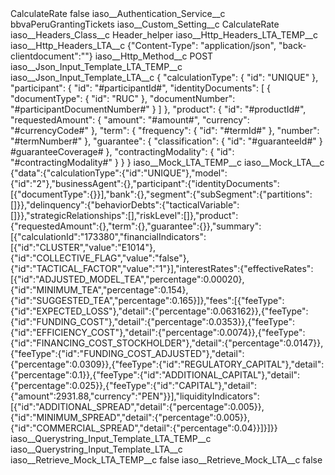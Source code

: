 <?xml version="1.0" encoding="UTF-8"?>
<CustomMetadata xmlns="http://soap.sforce.com/2006/04/metadata" xmlns:xsi="http://www.w3.org/2001/XMLSchema-instance" xmlns:xsd="http://www.w3.org/2001/XMLSchema">
    <label>CalculateRate</label>
    <protected>false</protected>
    <values>
        <field>iaso__Authentication_Service__c</field>
        <value xsi:type="xsd:string">bbvaPeruGrantingTickets</value>
    </values>
    <values>
        <field>iaso__Custom_Setting__c</field>
        <value xsi:type="xsd:string">CalculateRate</value>
    </values>
    <values>
        <field>iaso__Headers_Class__c</field>
        <value xsi:type="xsd:string">Header_helper</value>
    </values>
    <values>
        <field>iaso__Http_Headers_LTA_TEMP__c</field>
        <value xsi:nil="true"/>
    </values>
    <values>
        <field>iaso__Http_Headers_LTA__c</field>
        <value xsi:type="xsd:string">{&quot;Content-Type&quot;: &quot;application/json&quot;, &quot;back-clientdocument&quot;:&quot;&quot;}</value>
    </values>
    <values>
        <field>iaso__Http_Method__c</field>
        <value xsi:type="xsd:string">POST</value>
    </values>
    <values>
        <field>iaso__Json_Input_Template_LTA_TEMP__c</field>
        <value xsi:nil="true"/>
    </values>
    <values>
        <field>iaso__Json_Input_Template_LTA__c</field>
        <value xsi:type="xsd:string">{
 &quot;calculationType&quot;: {
   &quot;id&quot;: &quot;UNIQUE&quot;
 },
 &quot;participant&quot;: {
   &quot;id&quot;: &quot;#participantId#&quot;,
   &quot;identityDocuments&quot;: [
     {
       &quot;documentType&quot;: {
         &quot;id&quot;: &quot;RUC&quot;
       },
       &quot;documentNumber&quot;: &quot;#participantDocumentNumber#&quot;
     }
   ]
 },
 &quot;product&quot;: {
   &quot;id&quot;: &quot;#productId#&quot;,
   &quot;requestedAmount&quot;: {
     &quot;amount&quot;: &quot;#amount#&quot;,
     &quot;currency&quot;: &quot;#currencyCode#&quot;
   },
   &quot;term&quot;: {
     &quot;frequency&quot;: {
       &quot;id&quot;: &quot;#termId#&quot;
     },
&quot;number&quot;: &quot;#termNumber#&quot;
   },
   &quot;guarantee&quot;: {
     &quot;classification&quot;: {
       &quot;id&quot;: &quot;#guaranteeId#&quot;
     }
#guaranteeCoverage#
   },
   &quot;contractingModality&quot;: {
     &quot;id&quot;: &quot;#contractingModality#&quot;
   }
 }
}</value>
    </values>
    <values>
        <field>iaso__Mock_LTA_TEMP__c</field>
        <value xsi:nil="true"/>
    </values>
    <values>
        <field>iaso__Mock_LTA__c</field>
        <value xsi:type="xsd:string">{&quot;data&quot;:{&quot;calculationType&quot;:{&quot;id&quot;:&quot;UNIQUE&quot;},&quot;model&quot;:{&quot;id&quot;:&quot;2&quot;},&quot;businessAgent&quot;:{},&quot;participant&quot;:{&quot;identityDocuments&quot;:[{&quot;documentType&quot;:{}}],&quot;bank&quot;:{},&quot;segment&quot;:{&quot;subSegment&quot;:{&quot;partitions&quot;:[]}},&quot;delinquency&quot;:{&quot;behaviorDebts&quot;:{&quot;tacticalVariable&quot;:[]}},&quot;strategicRelationships&quot;:[],&quot;riskLevel&quot;:[]},&quot;product&quot;:{&quot;requestedAmount&quot;:{},&quot;term&quot;:{},&quot;guarantee&quot;:{}},&quot;summary&quot;:[{&quot;calculationId&quot;:&quot;173380&quot;,&quot;financialIndicators&quot;:[{&quot;id&quot;:&quot;CLUSTER&quot;,&quot;value&quot;:&quot;E1014&quot;},{&quot;id&quot;:&quot;COLLECTIVE_FLAG&quot;,&quot;value&quot;:&quot;false&quot;},{&quot;id&quot;:&quot;TACTICAL_FACTOR&quot;,&quot;value&quot;:&quot;1&quot;}],&quot;interestRates&quot;:{&quot;effectiveRates&quot;:[{&quot;id&quot;:&quot;ADJUSTED_MODEL_TEA&quot;,&quot;percentage&quot;:0.00020},{&quot;id&quot;:&quot;MINIMUM_TEA&quot;,&quot;percentage&quot;:0.154},{&quot;id&quot;:&quot;SUGGESTED_TEA&quot;,&quot;percentage&quot;:0.165}]},&quot;fees&quot;:[{&quot;feeType&quot;:{&quot;id&quot;:&quot;EXPECTED_LOSS&quot;},&quot;detail&quot;:{&quot;percentage&quot;:0.063162}},{&quot;feeType&quot;:{&quot;id&quot;:&quot;FUNDING_COST&quot;},&quot;detail&quot;:{&quot;percentage&quot;:0.0353}},{&quot;feeType&quot;:{&quot;id&quot;:&quot;EFFICIENCY_COST&quot;},&quot;detail&quot;:{&quot;percentage&quot;:0.0074}},{&quot;feeType&quot;:{&quot;id&quot;:&quot;FINANCING_COST_STOCKHOLDER&quot;},&quot;detail&quot;:{&quot;percentage&quot;:0.0147}},{&quot;feeType&quot;:{&quot;id&quot;:&quot;FUNDING_COST_ADJUSTED&quot;},&quot;detail&quot;:{&quot;percentage&quot;:0.0309}},{&quot;feeType&quot;:{&quot;id&quot;:&quot;REGULATORY_CAPITAL&quot;},&quot;detail&quot;:{&quot;percentage&quot;:0.1}},{&quot;feeType&quot;:{&quot;id&quot;:&quot;ADDITIONAL_CAPITAL&quot;},&quot;detail&quot;:{&quot;percentage&quot;:0.025}},{&quot;feeType&quot;:{&quot;id&quot;:&quot;CAPITAL&quot;},&quot;detail&quot;:{&quot;amount&quot;:2931.88,&quot;currency&quot;:&quot;PEN&quot;}}],&quot;liquidityIndicators&quot;:[{&quot;id&quot;:&quot;ADDITIONAL_SPREAD&quot;,&quot;detail&quot;:{&quot;percentage&quot;:0.005}},{&quot;id&quot;:&quot;MINIMUM_SPREAD&quot;,&quot;detail&quot;:{&quot;percentage&quot;:0.005}},{&quot;id&quot;:&quot;COMMERCIAL_SPREAD&quot;,&quot;detail&quot;:{&quot;percentage&quot;:0.04}}]}]}}</value>
    </values>
    <values>
        <field>iaso__Querystring_Input_Template_LTA_TEMP__c</field>
        <value xsi:nil="true"/>
    </values>
    <values>
        <field>iaso__Querystring_Input_Template_LTA__c</field>
        <value xsi:nil="true"/>
    </values>
    <values>
        <field>iaso__Retrieve_Mock_LTA_TEMP__c</field>
        <value xsi:type="xsd:boolean">false</value>
    </values>
    <values>
        <field>iaso__Retrieve_Mock_LTA__c</field>
        <value xsi:type="xsd:boolean">false</value>
    </values>
</CustomMetadata>
